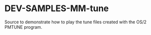 DEV-SAMPLES-MM-tune
===================

Source to demonstrate how to play the tune files created with the OS/2 PMTUNE program.
